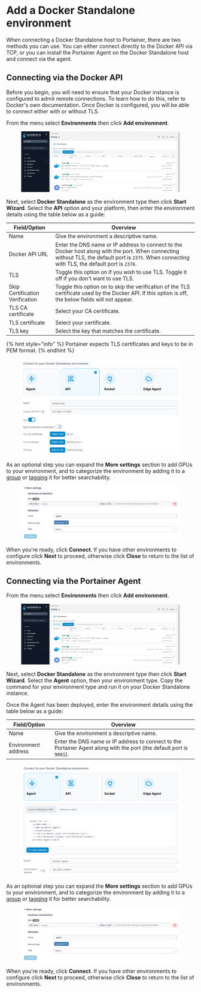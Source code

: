 # Add a Docker Standalone environment

When connecting a Docker Standalone host to Portainer, there are two methods you can use. You can either connect directly to the Docker API via TCP, or you can install the Portainer Agent on the Docker Standalone host and connect via the agent.

## Connecting via the Docker API

Before you begin, you will need to ensure that your Docker instance is configured to admit remote connections. To learn how to do this, refer to Docker's own documentation. Once Docker is configured, you will be able to connect either with or without TLS.

From the menu select **Environments** then click **Add environment**.

<figure><img src="../../../.gitbook/assets/2.16-environments-add (1).gif" alt=""><figcaption></figcaption></figure>

Next, select **Docker Standalone** as the environment type then click **Start Wizard**. Select the **API** option and your platform, then enter the environment details using the table below as a guide:

| Field/Option                    | Overview                                                                                                                                                                                           |
| ------------------------------- | -------------------------------------------------------------------------------------------------------------------------------------------------------------------------------------------------- |
| Name                            | Give the environment a descriptive name.                                                                                                                                                           |
| Docker API URL                  | Enter the DNS name or IP address to connect to the Docker host along with the port. When connecting without TLS, the default port is `2375`. When connecting with TLS, the default port is `2376`. |
| TLS                             | Toggle this option on if you wish to use TLS. Toggle it off if you don't want to use TLS.                                                                                                          |
| Skip Certification Verification | Toggle this option on to skip the verification of the TLS certificate used by the Docker API. If this option is off, the below fields will not appear.                                             |
| TLS CA certificate              | Select your CA certificate.                                                                                                                                                                        |
| TLS certificate                 | Select your certificate.                                                                                                                                                                           |
| TLS key                         | Select the key that matches the certificate.                                                                                                                                                       |

{% hint style="info" %}
Portainer expects TLS certificates and keys to be in PEM format.
{% endhint %}

<figure><img src="../../../.gitbook/assets/2.16-environments-add-docker-api.png" alt=""><figcaption></figcaption></figure>

As an optional step you can expand the **More settings** section to add GPUs to your environment, and to categorize the environment by adding it to a [group](../groups.md) or [tagging](../tags.md) it for better searchability.

<figure><img src="../../../.gitbook/assets/2.15-docker_api_more_settings (1) (2).png" alt=""><figcaption></figcaption></figure>

When you're ready, click **Connect**. If you have other environments to configure click **Next** to proceed, otherwise click **Close** to return to the list of environments.

## Connecting via the Portainer Agent

From the menu select **Environments** then click **Add environment**.

<figure><img src="../../../.gitbook/assets/2.16-environments-add (1).gif" alt=""><figcaption></figcaption></figure>

Next, select **Docker Standalone** as the environment type then click **Start Wizard**. Select the **Agent** option, then your environment type. Copy the command for your environment type and run it on your Docker Standalone instance.

Once the Agent has been deployed, enter the environment details using the table below as a guide:

| Field/Option        | Overview                                                                                                             |
| ------------------- | -------------------------------------------------------------------------------------------------------------------- |
| Name                | Give the environment a descriptive name.                                                                             |
| Environment address | Enter the DNS name or IP address to connect to the Portainer Agent along with the port (the default port is `9001`). |

<figure><img src="../../../.gitbook/assets/2.16-environments-add-docker-agent.png" alt=""><figcaption></figcaption></figure>

As an optional step you can expand the **More settings** section to add GPUs to your environment, and to categorize the environment by adding it to a [group](../groups.md) or [tagging](../tags.md) it for better searchability.

<figure><img src="../../../.gitbook/assets/2.15-docker_api_more_settings (1) (2).png" alt=""><figcaption></figcaption></figure>

When you're ready, click **Connect**. If you have other environments to configure click **Next** to proceed, otherwise click **Close** to return to the list of environments.
